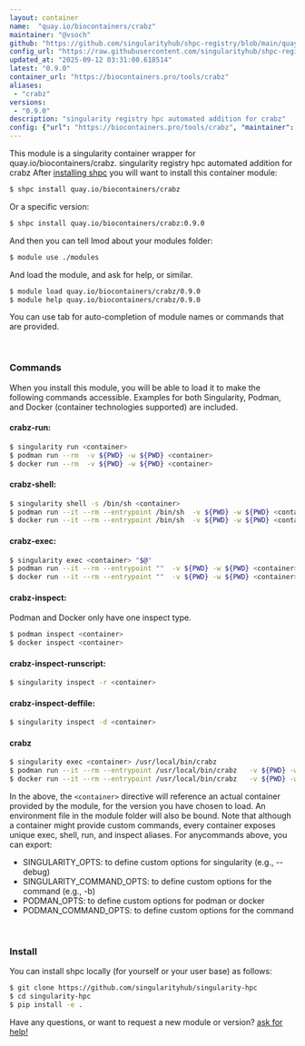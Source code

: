 ```yaml
---
layout: container
name:  "quay.io/biocontainers/crabz"
maintainer: "@vsoch"
github: "https://github.com/singularityhub/shpc-registry/blob/main/quay.io/biocontainers/crabz/container.yaml"
config_url: "https://raw.githubusercontent.com/singularityhub/shpc-registry/main/quay.io/biocontainers/crabz/container.yaml"
updated_at: "2025-09-12 03:31:00.618514"
latest: "0.9.0"
container_url: "https://biocontainers.pro/tools/crabz"
aliases:
 - "crabz"
versions:
 - "0.9.0"
description: "singularity registry hpc automated addition for crabz"
config: {"url": "https://biocontainers.pro/tools/crabz", "maintainer": "@vsoch", "description": "singularity registry hpc automated addition for crabz", "latest": {"0.9.0": "sha256:1b65229b4ecf4425cb67d91cb49dcfa695aa51d812078d28164dbcefcb9adafd"}, "tags": {"0.9.0": "sha256:1b65229b4ecf4425cb67d91cb49dcfa695aa51d812078d28164dbcefcb9adafd"}, "docker": "quay.io/biocontainers/crabz", "aliases": {"crabz": "/usr/local/bin/crabz"}}
---
```


This module is a singularity container wrapper for quay.io/biocontainers/crabz.
singularity registry hpc automated addition for crabz
After [installing shpc](#install) you will want to install this container module:


```bash
$ shpc install quay.io/biocontainers/crabz
```

Or a specific version:

```bash
$ shpc install quay.io/biocontainers/crabz:0.9.0
```

And then you can tell lmod about your modules folder:

```bash
$ module use ./modules
```

And load the module, and ask for help, or similar.

```bash
$ module load quay.io/biocontainers/crabz/0.9.0
$ module help quay.io/biocontainers/crabz/0.9.0
```

You can use tab for auto-completion of module names or commands that are provided.

<br>

### Commands

When you install this module, you will be able to load it to make the following commands accessible.
Examples for both Singularity, Podman, and Docker (container technologies supported) are included.

#### crabz-run:

```bash
$ singularity run <container>
$ podman run --rm  -v ${PWD} -w ${PWD} <container>
$ docker run --rm  -v ${PWD} -w ${PWD} <container>
```

#### crabz-shell:

```bash
$ singularity shell -s /bin/sh <container>
$ podman run --it --rm --entrypoint /bin/sh  -v ${PWD} -w ${PWD} <container>
$ docker run --it --rm --entrypoint /bin/sh  -v ${PWD} -w ${PWD} <container>
```

#### crabz-exec:

```bash
$ singularity exec <container> "$@"
$ podman run --it --rm --entrypoint ""  -v ${PWD} -w ${PWD} <container> "$@"
$ docker run --it --rm --entrypoint ""  -v ${PWD} -w ${PWD} <container> "$@"
```

#### crabz-inspect:

Podman and Docker only have one inspect type.

```bash
$ podman inspect <container>
$ docker inspect <container>
```

#### crabz-inspect-runscript:

```bash
$ singularity inspect -r <container>
```

#### crabz-inspect-deffile:

```bash
$ singularity inspect -d <container>
```


#### crabz

```bash
$ singularity exec <container> /usr/local/bin/crabz
$ podman run --it --rm --entrypoint /usr/local/bin/crabz   -v ${PWD} -w ${PWD} <container> -c " $@"
$ docker run --it --rm --entrypoint /usr/local/bin/crabz   -v ${PWD} -w ${PWD} <container> -c " $@"
```



In the above, the `<container>` directive will reference an actual container provided
by the module, for the version you have chosen to load. An environment file in the
module folder will also be bound. Note that although a container
might provide custom commands, every container exposes unique exec, shell, run, and
inspect aliases. For anycommands above, you can export:

 - SINGULARITY_OPTS: to define custom options for singularity (e.g., --debug)
 - SINGULARITY_COMMAND_OPTS: to define custom options for the command (e.g., -b)
 - PODMAN_OPTS: to define custom options for podman or docker
 - PODMAN_COMMAND_OPTS: to define custom options for the command

<br>

### Install

You can install shpc locally (for yourself or your user base) as follows:

```bash
$ git clone https://github.com/singularityhub/singularity-hpc
$ cd singularity-hpc
$ pip install -e .
```

Have any questions, or want to request a new module or version? [ask for help!](https://github.com/singularityhub/singularity-hpc/issues)